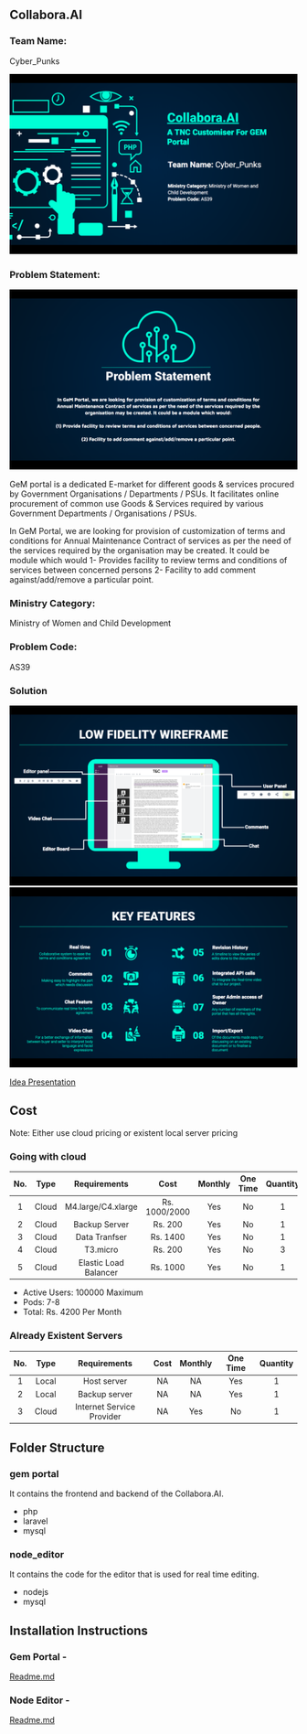 ## Collabora.AI

### Team Name:
Cyber_Punks

![Theme](https://github.com/Mansi145/AS39_Cyber_Punks/blob/master/front1.png)

### Problem Statement: 

![Theme](https://github.com/Mansi145/AS39_Cyber_Punks/blob/master/front4.png)

GeM portal is a dedicated E-market for different goods & services procured by Government Organisations / Departments / PSUs. It facilitates online procurement of common use Goods & Services required by various Government Departments / Organisations / PSUs. 

In GeM Portal, we are looking for provision of customization of terms and conditions for Annual Maintenance Contract of services as per the need of the services required by the organisation may be created. It could be module which would 
1-  Provides facility to review terms and conditions of services between concerned persons 
2- Facility to add comment against/add/remove a particular point.

### Ministry Category: 
Ministry of Women and Child Development

### Problem Code:
AS39

### Solution
![Theme](https://github.com/Mansi145/AS39_Cyber_Punks/blob/master/front2.png)
![Theme](https://github.com/Mansi145/AS39_Cyber_Punks/blob/master/front3.png)

[Idea Presentation](https://github.com/Mansi145/AS39_Cyber_Punks/blob/master/Idea_presentation.pptx)

## Cost

Note: Either use cloud pricing or existent local server pricing 

### Going with cloud
| No. | Type | Requirements | Cost | Monthly | One Time | Quantity | 
| :---: | :---: | :---: | :---: | :---: | :---: | :---: | 
| 1 | Cloud | M4.large/C4.xlarge| Rs. 1000/2000 | Yes | No | 1 | 
| 2 | Cloud | Backup Server | Rs. 200 | Yes | No | 1 |   
| 3 | Cloud | Data Tranfser | Rs. 1400 | Yes | No | 1 |
| 4 | Cloud | T3.micro | Rs. 200 | Yes | No | 3 |
| 5 | Cloud | Elastic Load Balancer | Rs. 1000 | Yes | No | 1 |

- Active Users: 100000 Maximum
- Pods: 7-8
- Total: Rs. 4200 Per Month
 

### Already Existent Servers
| No. | Type | Requirements | Cost | Monthly | One Time | Quantity | 
| :---: | :---: | :---: | :---: | :---: | :---: | :---: | 
| 1 | Local | Host server | NA | NA | Yes | 1 |  
| 2 | Local | Backup server | NA | NA | Yes | 1 |    
| 3 | Cloud | Internet Service Provider | NA | Yes | No | 1 |


## Folder Structure
### gem portal
It contains the frontend and backend of the Collabora.AI. 
- php
- laravel
- mysql

### node_editor
It contains the code for the editor that is used for real time editing.
- nodejs
- mysql

## Installation Instructions 
### Gem Portal - 
[Readme.md](https://github.com/Mansi145/AS39_Cyber_Punks/blob/master/gem%20portal/README.md)
### Node Editor - 
[Readme.md](https://github.com/Mansi145/AS39_Cyber_Punks/blob/master/node_editor/ReadMe.md)

